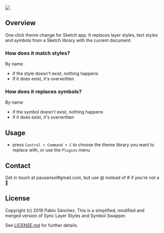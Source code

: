 <img src='https://raw.githubusercontent.com/pausansol/camilo/master/images/cover.png'>

## Overview
One click theme change for Sketch app. It replaces layer styles, text styles and symbols from a Sketch library with the current document. 

### How does it match styles?
By name
* if the style doesn't exist, nothing happens
* if it does exist, it's overwritten

### How does it replaces symbols?
By name
* if the symbol doesn't exist, nothing happens
* if it does exist, it's overwritten

## Usage
* press `Control + Command + C` to choose the theme library you want to replace with, or use the `Plugins` menu

## Contact
Get in touch at pausansol#gmail.com, but use @ instead of # if you're not a 🤖

## License
Copyright (c) 2018 Pablo Sánchez. This is a simplified, modified and merged version of Sync Layer Styles and Symbol Swapper.

See [LICENSE.md](https://github.com/pausansol/camilo/blob/master/LICENSE.md) for further details.
